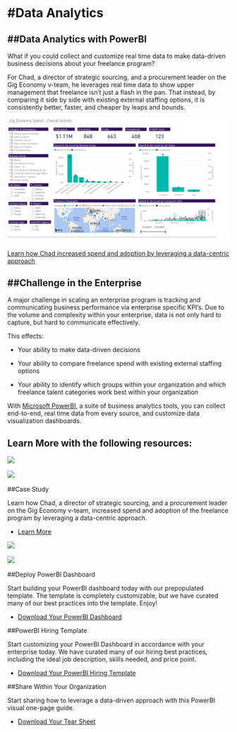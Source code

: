 #Data Analytics 
===================

##Data Analytics with PowerBI 
----------------------------

What if you could collect and customize real time data to make data-driven
business decisions about your freelance program?

For Chad, a director of strategic sourcing, and a procurement leader on the Gig
Economy v-team, he leverages real time data to show upper management that
freelance isn’t just a flash in the pan. That instead, by comparing it side by
side with existing external staffing options, it is consistently better, faster,
and cheaper by leaps and bounds.

![](media/2ca5b7f0f9a27b1982ee03ce1d360ca2.png)

[Learn how Chad increased spend and adoption by leveraging a data-centric
approach](https://microsoft.sharepoint.com/:w:/r/teams/OfficeandtheGigEconomy/_layouts/15/Doc.aspx?sourcedoc=%7BF7970B74-4DDA-4C39-A732-A067B09FA482%7D&file=Data%20Analytics%20Case%20Study.docx&action=default&mobileredirect=true)

##Challenge in the Enterprise
---------------------------

A major challenge in scaling an enterprise program is tracking and communicating
business performance via enterprise specific KPI’s. Due to the volume and
complexity within your enterprise, data is not only hard to capture, but hard to
communicate effectively.

This effects:

-   Your ability to make data-driven decisions

-   Your ability to compare freelance spend with existing external staffing
    options

-   Your ability to identify which groups within your organization and which
    freelance talent categories work best within your organization

With [Microsoft PowerBI](https://powerbi.microsoft.com/en-us/), a suite of
business analytics tools, you can collect end-to-end, real time data from every
source, and customize data visualization dashboards.

Learn More with the following resources: 
-----------------------------------------

![](media/e1a4f00a580c3432ba5278d13c1805c6.png)

![](media/7a6f6b9d262f54d6957d9397ef90d9e8.png)

##Case Study

Learn how Chad, a director of strategic sourcing, and a procurement leader on
the Gig Economy v-team, increased spend and adoption of the freelance program by
leveraging a data-centric approach.

-   [Learn
    More](https://microsoft.sharepoint.com/:w:/r/teams/OfficeandtheGigEconomy/_layouts/15/Doc.aspx?sourcedoc=%7BF7970B74-4DDA-4C39-A732-A067B09FA482%7D&file=Data%20Analytics%20Case%20Study.docx&action=default&mobileredirect=true)

![](media/4db3e30011b7f4747065d43a67ee75c4.png)

![](media/dcee44491cfa14b7c30447ca32c863c6.png)

##Deploy PowerBI Dashboard

Start building your PowerBI dashboard today with our prepopulated template. The
template is completely customizable, but we have curated many of our best
practices into the template. Enjoy!

-   [Download Your PowerBI
    Dashboard](https://github.com/upwork/powerbi-upwork/blob/master/docs/img/upworkpowerbireport.png)

##PowerBI Hiring Template

Start customizing your PowerBI Dashboard in accordance with your enterprise
today. We have curated many of our hiring best practices, including the ideal
job description, skills needed, and price point.

-   [Download Your PowerBI Hiring
    Template](https://docs.google.com/document/d/1aMRsMNNKtO3JYqqf5mBlZIk9cYiPoOCVUCXFIH9IbQ8/edit?pli=1)

##Share Within Your Organization

Start sharing how to leverage a data-driven approach with this PowerBI visual
one-page guide.

-   [Download Your Tear
    Sheet](https://microsoft.sharepoint.com/teams/OfficeandtheGigEconomy/Shared%20Documents/Forms/AllItems.aspx?id=%2Fteams%2FOfficeandtheGigEconomy%2FShared%20Documents%2FGeneral%2FWhitepaper%2FTearsheet%20Comparable%2Ejpg&parent=%2Fteams%2FOfficeandtheGigEconomy%2FShared%20Documents%2FGeneral%2FWhitepaper)
